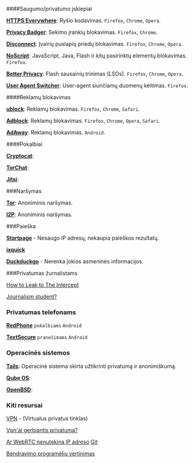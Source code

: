 ####Saugumo/privatumo įskiepiai

[**HTTPS Everywhere**](https://www.eff.org/https-everywhere):  Ryšio kodavimas. `Firefox`, `Chrome`,  `Opera`.

[**Privacy Badger**](https://www.eff.org/privacybadge):  Sekimo įrankių blokavimas. `Firefox`, `Chrome`.

[**Disconnect**](https://disconnect.me//):  Įvairių puslapių priedų blokavimas. `Firefox`, `Chrome`, `Opera`.

[**NoScript**](https://noscript.net/):  JavaScript, Java, Flash ir kitų pasirinktų elementų blokavimas. `Firefox`.

[**Better Privacy**](https://addons.mozilla.org/en-US/firefox/addon/betterprivacy/):  Flash sausainių trinimas (LSOs). `Firefox`, `Chrome`,  `Opera`.

[**User Agent Switcher**](https://addons.mozilla.org/en-us/firefox/addon/user-agent-switcher/):  User-agent siunčiamų duomenų keitimas. `Firefox`.

####Reklamų blokavimas

[**ublock**](https://chrismatic.io/ublock/):  Reklamų blokavimas. `Firefox`, `Chrome`, `Safari`.

[**Adblock**](https://getadblock.com/):  Reklamų blokavimas. `Firefox`, `Chrome`, `Opera`, `Safari`.

[**AdAway**](https://sufficientlysecure.org/index.php/adaway/):  Reklamų blokavimas. `Android`.

####Pokalbiai

[**Cryptocat**](https://crypto.cat/): 

[**TorChat**](https://github.com/prof7bit/TorChat/downloads): 

[**Jitsi**](https://jitsi.org/): 


###Naršymas

[**Tor**](https://www.torproject.org):  Anoniminis naršymas.

[**I2P**](https://geti2p.net/en/):  Anoniminis naršymas.


###Paieška

[**Startpage**](https://startpage.com/) - Nesaugo IP adresų, nekaupia paieškos rezultatų.

[**ixquick**](https://ixquick.com/) 

[**Duckduckgo**](https://duckduckgo.com/) - Nerenka jokios asmeninės informacijos.


###Privatumas žurnalistams

[How to Leak to The Intercept](https://firstlook.org/theintercept/2015/01/28/how-to-leak-to-the-intercept/)

[Journalism student?](https://ssd.eff.org/en/playlist/journalism-student#playlist)


### Privatumas telefonams

[**RedPhone**](https://ssd.eff.org/en/module/how-use-redphone-android#overlay=en/node/53/) `pokalbiams` `Android` 

[**TextSecure**](https://ssd.eff.org/en/module/how-use-textsecure-android) `pranešimams` `Android` 


### Operacinės sistemos

[**Tails**](https://tails.boum.org/):  Operacinė sistema skirta užtikrinti privatumą ir anonimiškumą. 

[**Qube OS**](https://www.qubes-os.org/): 

[**OpenBSD**](http://www.openbsd.org/):


### Kiti resursai

[VPN](https://ssd.eff.org/en/module/choosing-vpn-thats-right-you) - (Virtualus privatus tinklas)

[Vpn'ai gerbiantis privatumą?](http://torrentfreak.com/which-vpn-services-take-your-anonymity-seriously-2014-edition-140315/)

[Ar WebRTC nenutekina IP adreso](https://diafygi.github.io/webrtc-ips/) [Git](https://github.com/diafygi/webrtc-ips)

[Bendravimo programėlių vertinimas](https://www.eff.org/secure-messaging-scorecard)
